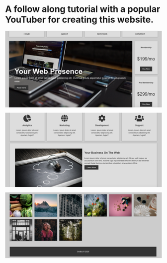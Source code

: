 # A follow along tutorial with a popular YouTuber for creating this website.

![Screenshot 1](/img/screenshot1.png)

![Screenshot 2](/img/screenshot2.png)

![Screenshot 3](/img/screenshot3.png)